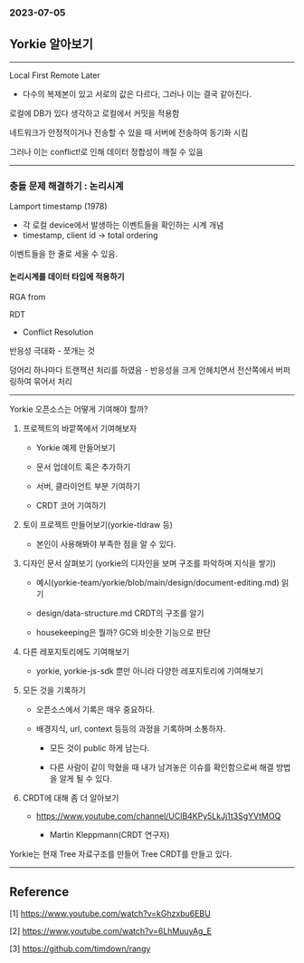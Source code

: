 ### 2023-07-05

## **Yorkie 알아보기**
---

Local First Remote Later

- 다수의 복제본이 있고 서로의 값은 다르다, 그러나 이는 결국 같아진다.

로컬에 DB가 있다 생각하고 로컬에서 커밋을 적용함

네트워크가 안정적이거나 전송할 수 있을 때 서버에 전송하여 동기화 시킴

그러나 이는 conflict!로 인해 데이터 정합성이 깨질 수 있음

---

### 충돌 문제 해결하기 : 논리시계

Lamport timestamp (1978)

- 각 로컬 device에서 발생하는 이벤트들을 확인하는 시계 개념
- timestamp, client id -> total ordering

이벤트들을 한 줄로 세울 수 있음.

#### 논리시계를 데이터 타입에 적용하기

RGA from 

RDT 

- Conflict Resolution 

반응성 극대화 - 쪼개는 것

덩어리 하나마다 트랜잭션 처리를 하였음 - 반응성을 크게 안헤치면서 전산쪽에서 버퍼링하여 묶어서 처리


---

Yorkie 오픈소스는 어떻게 기여해야 할까?

1. 프로젝트의 바깥쪽에서 기여해보자
    - Yorkie 예제 만들어보기

    - 문서 업데이트 혹은 추가하기

    - 서버, 클라이언트 부분 기여하기

    - CRDT 코어 기여하기

2. 토이 프로젝트 만들어보기(yorkie-tldraw 등)

    - 본인이 사용해봐야 부족한 점을 알 수 있다.

3. 디자인 문서 살펴보기 (yorkie의 디자인을 보며 구조를 파악하며 지식을 쌓기)

    - 예시(yorkie-team/yorkie/blob/main/design/document-editing.md) 읽기

    - design/data-structure.md CRDT의 구조를 알기

    - housekeeping은 뭘까? GC와 비슷한 기능으로 판단

4. 다른 레포지토리에도 기여해보기

    - yorkie, yorkie-js-sdk 뿐만 아니라 다양한 레포지토리에 기여해보기

5. 모든 것을 기록하기

    - 오픈소스에서 기록은 매우 중요하다.

    - 배경지식, url, context 등등의 과정을 기록하며 소통하자.

        - 모든 것이 public 하게 남는다.

        - 다른 사람이 같이 막혔을 때 내가 남겨놓은 이슈를 확인함으로써 해결 방법을 알게 될 수 있다.

6. CRDT에 대해 좀 더 알아보기

    - https://www.youtube.com/channel/UClB4KPy5LkJj1t3SgYVtMOQ
    
        - Martin Kleppmann(CRDT 연구자)



Yorkie는 현재 Tree 자료구조를 만들어 Tree CRDT를 만들고 있다.


---

Reference
---
[1] https://www.youtube.com/watch?v=kGhzxbu6EBU

[2] https://www.youtube.com/watch?v=6LhMuuyAg_E

[3] https://github.com/timdown/rangy